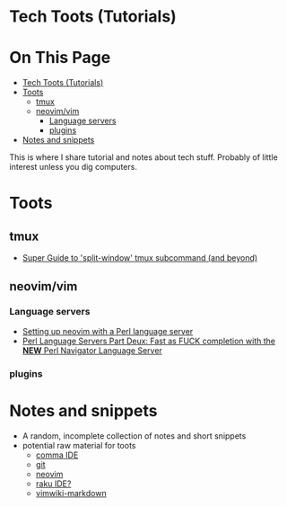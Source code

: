 # Tech Toots (Tutorials)

# On This Page

- [Tech Toots (Tutorials)](#tech-toots-tutorials)
- [Toots](#toots)
    - [tmux](#tmux)
    - [neovim/vim](#neovimvim)
        - [Language servers](#language-servers)
        - [plugins](#plugins)
- [Notes and snippets](#notes-and-snippets)

This is where I share tutorial and notes about tech stuff. Probably of little interest unless you dig computers.

# Toots
## tmux
* [Super Guide to 'split-window' tmux subcommand (and beyond)](Super-Guide-to-'split-window'-tmux-subcommand-(and-beyond)) 

## neovim/vim

### Language servers
* [Setting up neovim with a Perl language server](setting_up_lsp_nvim-lspconfig_and_perl_in_neovim.md)
* [Perl Language Servers Part Deux: Fast as FUCK completion with the **NEW** Perl Navigator Language Server](fast_as_fuck_perl_language_server_and_completion.md)

### plugins

# Notes and snippets
* A random, incomplete collection of notes and short snippets
* potential raw material for toots
    * [comma IDE](notes/comma_ide_notes.md)
    * [git](git)
    * [neovim](neovim)
    * [raku IDE?](notes/Raku-IDE-notes.md)
    * [vimwiki-markdown](vimwiki-markdown)
 
